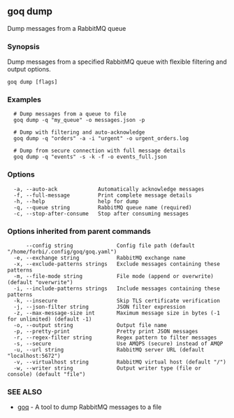 ## goq dump

Dump messages from a RabbitMQ queue

### Synopsis

Dump messages from a specified RabbitMQ queue with flexible filtering and output options.

```
goq dump [flags]
```

### Examples

```
  # Dump messages from a queue to file
  goq dump -q "my_queue" -o messages.json -p

  # Dump with filtering and auto-acknowledge
  goq dump -q "orders" -a -i "urgent" -o urgent_orders.log

  # Dump from secure connection with full message details
  goq dump -q "events" -s -k -f -o events_full.json
```

### Options

```
  -a, --auto-ack             Automatically acknowledge messages
  -f, --full-message         Print complete message details
  -h, --help                 help for dump
  -q, --queue string         RabbitMQ queue name (required)
  -c, --stop-after-consume   Stop after consuming messages
```

### Options inherited from parent commands

```
      --config string              Config file path (default "/home/forbi/.config/goq/goq.yaml")
  -e, --exchange string            RabbitMQ exchange name
  -x, --exclude-patterns strings   Exclude messages containing these patterns
  -m, --file-mode string           File mode (append or overwrite) (default "overwrite")
  -i, --include-patterns strings   Include messages containing these patterns
  -k, --insecure                   Skip TLS certificate verification
  -j, --json-filter string         JSON filter expression
  -z, --max-message-size int       Maximum message size in bytes (-1 for unlimited) (default -1)
  -o, --output string              Output file name
  -p, --pretty-print               Pretty print JSON messages
  -r, --regex-filter string        Regex pattern to filter messages
  -s, --secure                     Use AMQPS (secure) instead of AMQP
  -u, --url string                 RabbitMQ server URL (default "localhost:5672")
  -v, --virtualhost string         RabbitMQ virtual host (default "/")
  -w, --writer string              Output writer type (file or console) (default "file")
```

### SEE ALSO

* [goq](goq.md)	 - A tool to dump RabbitMQ messages to a file

